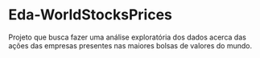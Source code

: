 # Eda-WorldStocksPrices
 Projeto que busca fazer uma análise exploratória dos dados acerca das ações das empresas presentes nas maiores bolsas de valores do mundo.
